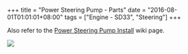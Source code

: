 +++
title = "Power Steering Pump - Parts"
date = "2016-08-01T01:01:01+08:00"
tags = ["Engine - SD33", "Steering"]
+++

Also refer to the [Power Steering Pump Install][Wiki: pump install] wiki page.

[![](http://static.nissan4u.com/epc_img/1352917062075.png)](http://nissan4u.com/parts/patrol_r/el_160/1984_1/type_1/axle_suspension_and_steering/power_steering_pump_power_steering_pump_mounting_and_power_steering_piping/)

[Wiki: pump install]: /wiki/engine-sd33/power-steering-pump-install
